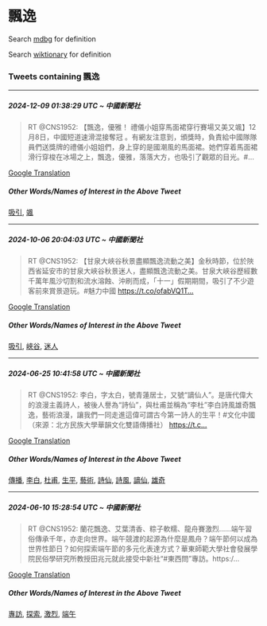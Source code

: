 # 飄逸

Search [mdbg](https://www.mdbg.net/chinese/dictionary?page=worddict&wdrst=0&wdqb=飄逸) for definition

Search [wiktionary](https://en.wiktionary.org/wiki/飄逸) for definition

### Tweets containing 飄逸

___
##### 2024-12-09 01:38:29 UTC ~ 中國新聞社
> RT @CNS1952: 【飄逸，優雅！ 禮儀小姐穿馬面裙穿行賽場又美又颯】12月8日，中國短道速滑混接奪冠 。有網友注意到，頒獎時，負責給中國隊隊員們送獎牌的禮儀小姐姐們，身上穿的是國潮風的馬面裙。她們穿着馬面裙滑行穿梭在冰場之上，飄逸，優雅，落落大方，也吸引了觀眾的目光。#…

[Google Translation](https://translate.google.com/?hi=en&tab=TT&sl=zh-CN&tl=en&op=translate&text=RT+%40CNS1952%3A+%E3%80%90%E9%A3%84%E9%80%B8%EF%BC%8C%E5%84%AA%E9%9B%85%EF%BC%81+%E7%A6%AE%E5%84%80%E5%B0%8F%E5%A7%90%E7%A9%BF%E9%A6%AC%E9%9D%A2%E8%A3%99%E7%A9%BF%E8%A1%8C%E8%B3%BD%E5%A0%B4%E5%8F%88%E7%BE%8E%E5%8F%88%E9%A2%AF%E3%80%9112%E6%9C%888%E6%97%A5%EF%BC%8C%E4%B8%AD%E5%9C%8B%E7%9F%AD%E9%81%93%E9%80%9F%E6%BB%91%E6%B7%B7%E6%8E%A5%E5%A5%AA%E5%86%A0+%E3%80%82%E6%9C%89%E7%B6%B2%E5%8F%8B%E6%B3%A8%E6%84%8F%E5%88%B0%EF%BC%8C%E9%A0%92%E7%8D%8E%E6%99%82%EF%BC%8C%E8%B2%A0%E8%B2%AC%E7%B5%A6%E4%B8%AD%E5%9C%8B%E9%9A%8A%E9%9A%8A%E5%93%A1%E5%80%91%E9%80%81%E7%8D%8E%E7%89%8C%E7%9A%84%E7%A6%AE%E5%84%80%E5%B0%8F%E5%A7%90%E5%A7%90%E5%80%91%EF%BC%8C%E8%BA%AB%E4%B8%8A%E7%A9%BF%E7%9A%84%E6%98%AF%E5%9C%8B%E6%BD%AE%E9%A2%A8%E7%9A%84%E9%A6%AC%E9%9D%A2%E8%A3%99%E3%80%82%E5%A5%B9%E5%80%91%E7%A9%BF%E7%9D%80%E9%A6%AC%E9%9D%A2%E8%A3%99%E6%BB%91%E8%A1%8C%E7%A9%BF%E6%A2%AD%E5%9C%A8%E5%86%B0%E5%A0%B4%E4%B9%8B%E4%B8%8A%EF%BC%8C%E9%A3%84%E9%80%B8%EF%BC%8C%E5%84%AA%E9%9B%85%EF%BC%8C%E8%90%BD%E8%90%BD%E5%A4%A7%E6%96%B9%EF%BC%8C%E4%B9%9F%E5%90%B8%E5%BC%95%E4%BA%86%E8%A7%80%E7%9C%BE%E7%9A%84%E7%9B%AE%E5%85%89%E3%80%82%23%E2%80%A6)
##### Other Words/Names of Interest in the Above Tweet
[吸引](吸引.md), [颯](颯.md)
___
##### 2024-10-06 20:04:03 UTC ~ 中國新聞社
> RT @CNS1952: 【甘泉大峽谷秋景盡顯飄逸流動之美】金秋時節，位於陜西省延安市的甘泉大峽谷秋景迷人，盡顯飄逸流動之美。甘泉大峽谷歷經數千萬年風沙切割和流水溶蝕、沖刷而成，「十一」假期期間，吸引了不少遊客前來賞景遊玩。#魅力中國 https://t.co/ofabVQ1T…

[Google Translation](https://translate.google.com/?hi=en&tab=TT&sl=zh-CN&tl=en&op=translate&text=RT+%40CNS1952%3A+%E3%80%90%E7%94%98%E6%B3%89%E5%A4%A7%E5%B3%BD%E8%B0%B7%E7%A7%8B%E6%99%AF%E7%9B%A1%E9%A1%AF%E9%A3%84%E9%80%B8%E6%B5%81%E5%8B%95%E4%B9%8B%E7%BE%8E%E3%80%91%E9%87%91%E7%A7%8B%E6%99%82%E7%AF%80%EF%BC%8C%E4%BD%8D%E6%96%BC%E9%99%9C%E8%A5%BF%E7%9C%81%E5%BB%B6%E5%AE%89%E5%B8%82%E7%9A%84%E7%94%98%E6%B3%89%E5%A4%A7%E5%B3%BD%E8%B0%B7%E7%A7%8B%E6%99%AF%E8%BF%B7%E4%BA%BA%EF%BC%8C%E7%9B%A1%E9%A1%AF%E9%A3%84%E9%80%B8%E6%B5%81%E5%8B%95%E4%B9%8B%E7%BE%8E%E3%80%82%E7%94%98%E6%B3%89%E5%A4%A7%E5%B3%BD%E8%B0%B7%E6%AD%B7%E7%B6%93%E6%95%B8%E5%8D%83%E8%90%AC%E5%B9%B4%E9%A2%A8%E6%B2%99%E5%88%87%E5%89%B2%E5%92%8C%E6%B5%81%E6%B0%B4%E6%BA%B6%E8%9D%95%E3%80%81%E6%B2%96%E5%88%B7%E8%80%8C%E6%88%90%EF%BC%8C%E3%80%8C%E5%8D%81%E4%B8%80%E3%80%8D%E5%81%87%E6%9C%9F%E6%9C%9F%E9%96%93%EF%BC%8C%E5%90%B8%E5%BC%95%E4%BA%86%E4%B8%8D%E5%B0%91%E9%81%8A%E5%AE%A2%E5%89%8D%E4%BE%86%E8%B3%9E%E6%99%AF%E9%81%8A%E7%8E%A9%E3%80%82%23%E9%AD%85%E5%8A%9B%E4%B8%AD%E5%9C%8B+https%3A%2F%2Ft.co%2FofabVQ1T%E2%80%A6)
##### Other Words/Names of Interest in the Above Tweet
[吸引](吸引.md), [峽谷](峽谷.md), [迷人](迷人.md)
___
##### 2024-06-25 10:41:58 UTC ~ 中國新聞社
> RT @CNS1952: 李白，字太白，號青蓮居士，又號“謫仙人”。是唐代偉大的浪漫主義詩人，被後人譽為“詩仙”，與杜甫並稱為“李杜”李白詩風雄奇飄逸，藝術浪漫，讓我們一同走進這偉可謂古今第一詩人的生平！#文化中國（來源：北方民族大學華韻文化雙語傳播社） https://t.c…

[Google Translation](https://translate.google.com/?hi=en&tab=TT&sl=zh-CN&tl=en&op=translate&text=RT+%40CNS1952%3A+%E6%9D%8E%E7%99%BD%EF%BC%8C%E5%AD%97%E5%A4%AA%E7%99%BD%EF%BC%8C%E8%99%9F%E9%9D%92%E8%93%AE%E5%B1%85%E5%A3%AB%EF%BC%8C%E5%8F%88%E8%99%9F%E2%80%9C%E8%AC%AB%E4%BB%99%E4%BA%BA%E2%80%9D%E3%80%82%E6%98%AF%E5%94%90%E4%BB%A3%E5%81%89%E5%A4%A7%E7%9A%84%E6%B5%AA%E6%BC%AB%E4%B8%BB%E7%BE%A9%E8%A9%A9%E4%BA%BA%EF%BC%8C%E8%A2%AB%E5%BE%8C%E4%BA%BA%E8%AD%BD%E7%82%BA%E2%80%9C%E8%A9%A9%E4%BB%99%E2%80%9D%EF%BC%8C%E8%88%87%E6%9D%9C%E7%94%AB%E4%B8%A6%E7%A8%B1%E7%82%BA%E2%80%9C%E6%9D%8E%E6%9D%9C%E2%80%9D%E6%9D%8E%E7%99%BD%E8%A9%A9%E9%A2%A8%E9%9B%84%E5%A5%87%E9%A3%84%E9%80%B8%EF%BC%8C%E8%97%9D%E8%A1%93%E6%B5%AA%E6%BC%AB%EF%BC%8C%E8%AE%93%E6%88%91%E5%80%91%E4%B8%80%E5%90%8C%E8%B5%B0%E9%80%B2%E9%80%99%E5%81%89%E5%8F%AF%E8%AC%82%E5%8F%A4%E4%BB%8A%E7%AC%AC%E4%B8%80%E8%A9%A9%E4%BA%BA%E7%9A%84%E7%94%9F%E5%B9%B3%EF%BC%81%23%E6%96%87%E5%8C%96%E4%B8%AD%E5%9C%8B%EF%BC%88%E4%BE%86%E6%BA%90%EF%BC%9A%E5%8C%97%E6%96%B9%E6%B0%91%E6%97%8F%E5%A4%A7%E5%AD%B8%E8%8F%AF%E9%9F%BB%E6%96%87%E5%8C%96%E9%9B%99%E8%AA%9E%E5%82%B3%E6%92%AD%E7%A4%BE%EF%BC%89+https%3A%2F%2Ft.c%E2%80%A6)
##### Other Words/Names of Interest in the Above Tweet
[傳播](傳播.md), [李白](李白.md), [杜甫](杜甫.md), [生平](生平.md), [藝術](藝術.md), [詩仙](詩仙.md), [詩風](詩風.md), [謫仙](謫仙.md), [雄奇](雄奇.md)
___
##### 2024-06-10 15:28:54 UTC ~ 中國新聞社
> RT @CNS1952: 蘭花飄逸、艾葉清香、粽子軟糯、龍舟賽激烈……端午習俗傳承千年，亦走向世界。端午競渡的起源為什麼是鳳舟？端午節何以成為世界性節日？如何探索端午節的多元化表達方式？華東師範大學社會發展學院民俗學研究所教授田兆元就此接受中新社“#東西問”專訪。https:/…

[Google Translation](https://translate.google.com/?hi=en&tab=TT&sl=zh-CN&tl=en&op=translate&text=RT+%40CNS1952%3A+%E8%98%AD%E8%8A%B1%E9%A3%84%E9%80%B8%E3%80%81%E8%89%BE%E8%91%89%E6%B8%85%E9%A6%99%E3%80%81%E7%B2%BD%E5%AD%90%E8%BB%9F%E7%B3%AF%E3%80%81%E9%BE%8D%E8%88%9F%E8%B3%BD%E6%BF%80%E7%83%88%E2%80%A6%E2%80%A6%E7%AB%AF%E5%8D%88%E7%BF%92%E4%BF%97%E5%82%B3%E6%89%BF%E5%8D%83%E5%B9%B4%EF%BC%8C%E4%BA%A6%E8%B5%B0%E5%90%91%E4%B8%96%E7%95%8C%E3%80%82%E7%AB%AF%E5%8D%88%E7%AB%B6%E6%B8%A1%E7%9A%84%E8%B5%B7%E6%BA%90%E7%82%BA%E4%BB%80%E9%BA%BC%E6%98%AF%E9%B3%B3%E8%88%9F%EF%BC%9F%E7%AB%AF%E5%8D%88%E7%AF%80%E4%BD%95%E4%BB%A5%E6%88%90%E7%82%BA%E4%B8%96%E7%95%8C%E6%80%A7%E7%AF%80%E6%97%A5%EF%BC%9F%E5%A6%82%E4%BD%95%E6%8E%A2%E7%B4%A2%E7%AB%AF%E5%8D%88%E7%AF%80%E7%9A%84%E5%A4%9A%E5%85%83%E5%8C%96%E8%A1%A8%E9%81%94%E6%96%B9%E5%BC%8F%EF%BC%9F%E8%8F%AF%E6%9D%B1%E5%B8%AB%E7%AF%84%E5%A4%A7%E5%AD%B8%E7%A4%BE%E6%9C%83%E7%99%BC%E5%B1%95%E5%AD%B8%E9%99%A2%E6%B0%91%E4%BF%97%E5%AD%B8%E7%A0%94%E7%A9%B6%E6%89%80%E6%95%99%E6%8E%88%E7%94%B0%E5%85%86%E5%85%83%E5%B0%B1%E6%AD%A4%E6%8E%A5%E5%8F%97%E4%B8%AD%E6%96%B0%E7%A4%BE%E2%80%9C%23%E6%9D%B1%E8%A5%BF%E5%95%8F%E2%80%9D%E5%B0%88%E8%A8%AA%E3%80%82https%3A%2F%E2%80%A6)
##### Other Words/Names of Interest in the Above Tweet
[專訪](專訪.md), [探索](探索.md), [激烈](激烈.md), [端午](端午.md)
